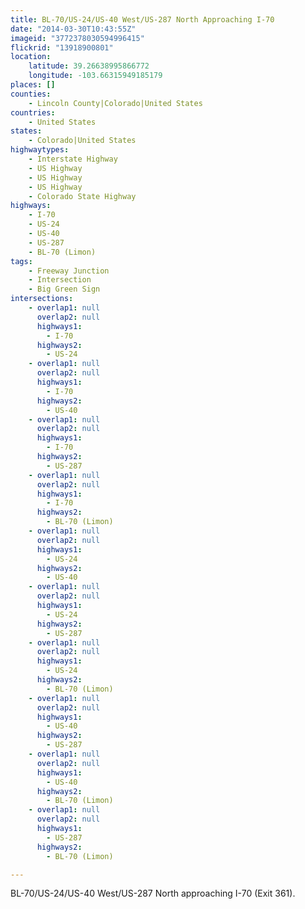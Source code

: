 ```yaml
---
title: BL-70/US-24/US-40 West/US-287 North Approaching I-70
date: "2014-03-30T10:43:55Z"
imageid: "3772378030594996415"
flickrid: "13918900801"
location:
    latitude: 39.26638995866772
    longitude: -103.66315949185179
places: []
counties:
    - Lincoln County|Colorado|United States
countries:
    - United States
states:
    - Colorado|United States
highwaytypes:
    - Interstate Highway
    - US Highway
    - US Highway
    - US Highway
    - Colorado State Highway
highways:
    - I-70
    - US-24
    - US-40
    - US-287
    - BL-70 (Limon)
tags:
    - Freeway Junction
    - Intersection
    - Big Green Sign
intersections:
    - overlap1: null
      overlap2: null
      highways1:
        - I-70
      highways2:
        - US-24
    - overlap1: null
      overlap2: null
      highways1:
        - I-70
      highways2:
        - US-40
    - overlap1: null
      overlap2: null
      highways1:
        - I-70
      highways2:
        - US-287
    - overlap1: null
      overlap2: null
      highways1:
        - I-70
      highways2:
        - BL-70 (Limon)
    - overlap1: null
      overlap2: null
      highways1:
        - US-24
      highways2:
        - US-40
    - overlap1: null
      overlap2: null
      highways1:
        - US-24
      highways2:
        - US-287
    - overlap1: null
      overlap2: null
      highways1:
        - US-24
      highways2:
        - BL-70 (Limon)
    - overlap1: null
      overlap2: null
      highways1:
        - US-40
      highways2:
        - US-287
    - overlap1: null
      overlap2: null
      highways1:
        - US-40
      highways2:
        - BL-70 (Limon)
    - overlap1: null
      overlap2: null
      highways1:
        - US-287
      highways2:
        - BL-70 (Limon)

---
```

BL-70/US-24/US-40 West/US-287 North approaching I-70 (Exit 361).